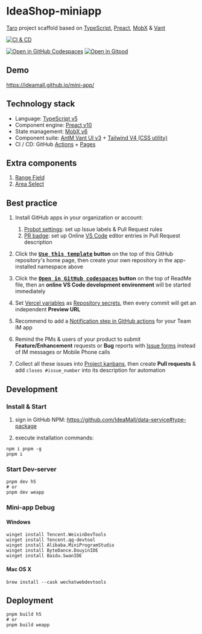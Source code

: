 # IdeaShop-miniapp

[Taro][1] project scaffold based on [TypeScript][2], [Preact][3], [MobX][4] & [Vant][5]

[![CI & CD](https://github.com/IdeaMall/IdeaShop-miniapp/actions/workflows/main.yml/badge.svg)][6]

[![Open in GitHub Codespaces](https://github.com/codespaces/badge.svg)][7]
[![Open in Gitpod](https://gitpod.io/button/open-in-gitpod.svg)][8]

## Demo

https://ideamall.github.io/mini-app/

## Technology stack

- Language: [TypeScript v5][2]
- Component engine: [Preact v10][3]
- State management: [MobX v6][4]
- Component suite: [AntM Vant UI v3][5] + [Tailwind V4 (CSS utility)][9]
- CI / CD: GitHub [Actions][10] + [Pages][11]

## Extra components

1. [Range Field](src/components/RangeField.tsx)
2. [Area Select](src/components/AreaSelect.tsx)

## Best practice

1.  Install GitHub apps in your organization or account:
    1.  [Probot settings][12]: set up Issue labels & Pull Request rules
    2.  [PR badge][13]: set up Online [VS Code][14] editor entries in Pull Request description

2.  Click the **[<kbd>Use this template</kbd>][15] button** on the top of this GitHub repository's home page, then create your own repository in the app-installed namespace above

3.  Click the **[<kbd>Open in GitHub codespaces</kbd>][7] button** on the top of ReadMe file, then an **online VS Code development environment** will be started immediately

4.  Set [Vercel variables][16] as [Repository secrets][17], then every commit will get an independent **Preview URL**

5.  Recommend to add a [Notification step in GitHub actions][18] for your Team IM app

6.  Remind the PMs & users of your product to submit **Feature/Enhancement** requests or **Bug** reports with [Issue forms][19] instead of IM messages or Mobile Phone calls

7.  Collect all these issues into [Project kanbans][20], then create **Pull requests** & add `closes #issue_number` into its description for automation

## Development

### Install & Start

1. sign in GitHub NPM: https://github.com/IdeaMall/data-service#type-package

2. execute installation commands:

```shell
npm i pnpm -g
pnpm i
```

### Start Dev-server

```shell
pnpm dev h5
# or
pnpm dev weapp
```

### Mini-app Debug

#### Windows

```shell
winget install Tencent.WeixinDevTools
winget install Tencent.qq-devtool
winget install Alibaba.MiniProgramStudio
winget install ByteDance.DouyinIDE
winget install Baidu.SwanIDE
```

#### Mac OS X

```shell
brew install --cask wechatwebdevtools
```

## Deployment

```shell
pnpm build h5
# or
pnpm build weapp
```

[1]: https://taro-docs.jd.com/
[2]: https://www.typescriptlang.org/
[3]: https://preactjs.com/
[4]: https://github.com/mobxjs/mobx/blob/mobx4and5/docs/
[5]: https://antmjs.github.io/vantui/
[6]: https://github.com/IdeaMall/IdeaShop-miniapp/actions/workflows/main.yml
[7]: https://codespaces.new/IdeaMall/IdeaShop-miniapp
[8]: https://gitpod.io/?autostart=true#https://github.com/IdeaMall/IdeaShop-miniapp
[9]: https://tw.icebreaker.top/docs/quick-start/v4/taro-webpack
[10]: https://github.com/features/actions
[11]: https://pages.github.com/
[12]: https://github.com/apps/settings
[13]: https://pullrequestbadge.com/
[14]: https://code.visualstudio.com/
[15]: https://github.com/new?template_name=mini-app&template_owner=IdeaMall
[16]: https://github.com/idea2app/Taro-Vant-MobX-ts/blob/a25e770ae6b405eb1b152cec2f17f354c00be9fb/.github/workflows/main.yml#L12-L15
[17]: https://github.com/IdeaMall/IdeaShop-miniapp/settings/secrets/actions
[18]: https://github.com/idea2app/Lark-Next-Bootstrap-ts/blob/afa51fad3b16e598bf3b10010b2dc47405b016a3/.github/workflows/main.yml#L31-L60
[19]: https://github.com/IdeaMall/IdeaShop-miniapp/issues/new/choose
[20]: https://github.com/IdeaMall/IdeaShop-miniapp/projects
